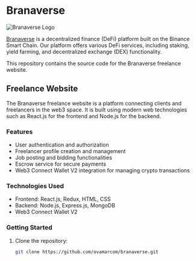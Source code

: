 # Branaverse

![Branaverse Logo](https://branaverse.finance/assets/images/logo.svg)

[Branaverse](https://branaverse.finance/) is a decentralized finance (DeFi) platform built on the Binance Smart Chain. Our platform offers various DeFi services, including staking, yield farming, and decentralized exchange (DEX) functionality.

This repository contains the source code for the Branaverse freelance website.

## Freelance Website

The Branaverse freelance website is a platform connecting clients and freelancers in the web3 space. It is built using modern web technologies such as React.js for the frontend and Node.js for the backend.

### Features

- User authentication and authorization
- Freelancer profile creation and management
- Job posting and bidding functionalities
- Escrow service for secure payments
- Web3 Connect Wallet V2 integration for managing crypto transactions

### Technologies Used

- Frontend: React.js, Redux, HTML, CSS
- Backend: Node.js, Express.js, MongoDB
- Web3 Connect Wallet V2

### Getting Started

1. Clone the repository:

   ```bash
   git clone https://github.com/ovamarcom/branaverse.git
